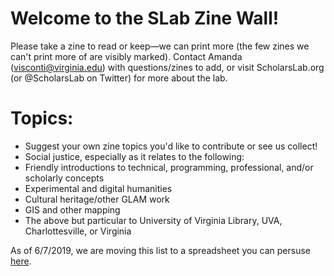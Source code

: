 # Welcome to the SLab Zine Wall!
Please take a zine to read or keep—we can print more (the few zines we can't print more of are visibly marked).
Contact Amanda (visconti@virginia.edu) with questions/zines to add, or visit ScholarsLab.org (or @ScholarsLab on Twitter) for more about the lab.

# Topics:
- Suggest your own zine topics you'd like to contribute or see us collect!
- Social justice, especially as it relates to the following:
- Friendly introductions to technical, programming, professional, and/or scholarly concepts
- Experimental and digital humanities
- Cultural heritage/other GLAM work
- GIS and other mapping
- The above but particular to University of Virginia Library, UVA, Charlottesville, or Virginia

As of 6/7/2019, we are moving this list to a spreadsheet you can persuse [here](https://docs.google.com/spreadsheets/d/1WScLt7bdXlE4k-TJIGBIiuRTQ_DE1hkfjkE-Uoebm1U/edit?usp=sharing).
